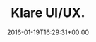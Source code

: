 ---
retweeted: false
source: <a href="http://mvilla.it/fenix" rel="nofollow">Fenix for Android</a>
entities:
  user_mentions: []
  urls: []
  symbols: []
  media:
  - expanded_url: https://twitter.com/bascht/status/689484842195623936/photo/1
    indices:
    - '13'
    - '36'
    url: https://t.co/qKt1rkRvx5
    media_url: http://pbs.twimg.com/media/CZGKzyrWwAAqTA9.jpg
    id_str: '689484840345976832'
    id: '689484840345976832'
    media_url_https: https://pbs.twimg.com/media/CZGKzyrWwAAqTA9.jpg
    sizes:
      small:
        w: '510'
        h: '680'
        resize: fit
      thumb:
        w: '150'
        h: '150'
        resize: crop
      large:
        w: '1512'
        h: '2016'
        resize: fit
      medium:
        w: '900'
        h: '1200'
        resize: fit
    type: photo
    display_url: pic.twitter.com/qKt1rkRvx5
  hashtags: []
display_text_range:
- '0'
- '36'
favorite_count: '3'
id_str: '689484842195623936'
truncated: false
retweet_count: '0'
id: '689484842195623936'
possibly_sensitive: false
created_at: Tue Jan 19 16:29:31 +0000 2016
favorited: false
full_text: Klare UI/UX.
lang: ro
extended_entities:
  media:
  - expanded_url: https://twitter.com/bascht/status/689484842195623936/photo/1
    indices:
    - '13'
    - '36'
    url: https://t.co/qKt1rkRvx5
    media_url: http://pbs.twimg.com/media/CZGKzyrWwAAqTA9.jpg
    id_str: '689484840345976832'
    id: '689484840345976832'
    media_url_https: https://pbs.twimg.com/media/CZGKzyrWwAAqTA9.jpg
    sizes:
      small:
        w: '510'
        h: '680'
        resize: fit
      thumb:
        w: '150'
        h: '150'
        resize: crop
      large:
        w: '1512'
        h: '2016'
        resize: fit
      medium:
        w: '900'
        h: '1200'
        resize: fit
    type: photo
    display_url: pic.twitter.com/qKt1rkRvx5
tags:
- pesos:twitter
date: '2016-01-19T16:29:31+00:00'
src: https://twitter.com/bascht/status/689484842195623936
original_url: https://twitter.com/bascht/status/689484842195623936
type: twitter_tweet
media_url: https://img.bascht.com/twitter/pbs.twimg.com/media/CZGKzyrWwAAqTA9.jpg
text: Klare UI/UX.
title: Klare UI/UX.

---